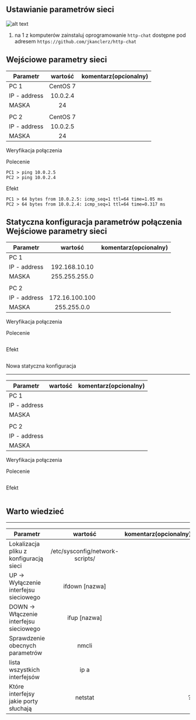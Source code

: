 Ustawianie parametrów sieci
---------------------------

![alt text][network]

[network]: ./network.png "Logo Title Text 2"

1. na 1 z komputerów zainstaluj oprogramowanie ``http-chat`` dostępne pod adresem ``https://github.com/jkanclerz/http-chat``

Wejściowe parametry sieci
-------------------------
| Parametr | wartość | komentarz(opcionalny) |
| ------------- |:-------------:| -----:|
|   PC 1 |  CentOS 7
| IP - address  |10.0.2.4 | |
| MASKA  |24 | |
|   |  | |
| PC 2  | CentOS 7 | |
| IP - address  |10.0.2.5 | |
| MASKA  |24 | |

Weryfikacja połączenia

Polecenie
```
PC1 > ping 10.0.2.5
PC2 > ping 10.0.2.4
```

Efekt
```
PC1 > 64 bytes from 10.0.2.5: icmp_seq=1 ttl=64 time=1.05 ms
PC2 > 64 bytes from 10.0.2.4: icmp_seq=1 ttl=64 time=0.317 ms
```

Statyczna konfiguracja parametrów połączenia
Wejściowe parametry sieci
-------------------------
| Parametr | wartość | komentarz(opcionalny) |
| ------------- |:-------------:| -----:|
|   PC 1 |  
| IP - address  | 192.168.10.10 | |
| MASKA  | 255.255.255.0 | |
|   |  | |
| PC 2  |  | |
| IP - address  | 172.16.100.100 | |
| MASKA  | 255.255.0.0 | |

Weryfikacja połączenia

Polecenie
```
```

Efekt
```
```

Nowa statyczna konfiguracja 

-------------------------
| Parametr | wartość | komentarz(opcionalny) |
| ------------- |:-------------:| -----:|
|   PC 1 |  
| IP - address  |  | |
| MASKA  |  | |
|   |  | |
| PC 2  |  | |
| IP - address  |  | |
| MASKA  |  | |

Weryfikacja połączenia

Polecenie
```
```

Efekt
```
```

Warto wiedzieć
--------------

-------------------------
| Parametr | wartość | komentarz(opcionalny) |
| ------------- |:-------------:| -----:|
| Lokalizacja pliku z konfiguracją sieci| /etc/sysconfig/network-scripts/| |
| UP -> Wyłączenie interfejsu sieciowego|ifdown [nazwa] | |
| DOWN -> Włączenie interfejsu sieciowego|ifup [nazwa]  | |
| Sprawdzenie obecnych parametrów | nmcli | |
| lista wszystkich interfejsów | ip a | |
| Które interfejsy jakie porty słuchają |netstat |? |
